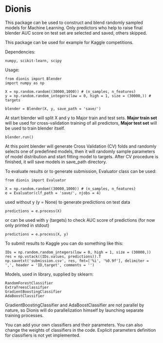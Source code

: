 # Dionis
This package can be used to construct and blend randomly sampled models for Machine Learning.
Only predictors who help to raise final blender AUC score on test set are selected and saved, others skipped.

This package can be used for example for Kaggle competitions.

Dependencies:

	numpy, scikit-learn, scipy

Usage:

	from dionis import Blender
  	import numpy as np
  	
  	X = np.random.random((30000,1000)) # (n_samples, n_features)
  	y = np.random.random_integers(low = 0, high = 1, size = (30000,)) # targets
  	
  	blender = Blender(X, y, save_path = 'save/')

At start blender will split X and y to Major train and test sets. <b>Major train set</b> will be used for cross-validation training of all predictors, <b>Major test set</b> will be used to train blender itself.

	blender.run()

At this point blender will generate Cross Validation (CV) folds and randomly selects one of predefined models,
then it will randomly sample parameters of model distribution and start fitting model to targets.
After CV procedure is finished, it will save models in save_path directory.

To evaluate results or to generate submission, Evaluator class can be used:

	from dionis import Evaluator
	
	X = np.random.random((30000,1000)) # (n_samples, n_features)
	e = Evaluator(clf_path = 'save/', njobs = 4)

used without y (y = None) to generate predictions on test data

	predictions = e.process(X)

or can be used with y (targets) to check AUC score of predictions (for now only printed in stdout)

	predictions = e.process(X, y)

To submit results to Kaggle you can do something like this:

	IDs = np.random.random_integers(low = 0, high = 1, size = (30000,))
	res = np.vstack((IDs.values, predictions)).T
	np.savetxt('submission.csv', res, fmt=['%i', '%0.9f'], delimiter = ',', header = 'ID,target', comments = '')


Models, used in library, supplied by sklearn:

	RandomForestClassifier
	ExtraTreesClassifier
	GradientBoostingClassifier
	AdaBoostClassifier

GradientBoostingClassifier and AdaBoostClassifier are not parallel by nature, so Dionis will do parallelization himself
by launching separate training processes.

You can add your own classifiers and their parameters.
You can also change the weights of classifiers in the code.
Explicit parameters definition for classifiers is not yet implemented.
